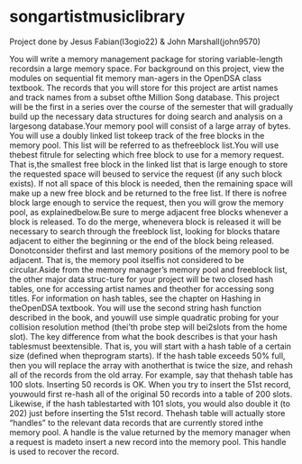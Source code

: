 # songartistmusiclibrary

Project done by Jesus Fabian(l3ogio22) & John Marshall(john9570)

You will write a memory management package for storing variable-length recordsin a large memory space.  For background on this project, view the modules on sequential fit memory man-agers in the OpenDSA class textbook. The records that you will store for this project are artist names and track names from a subset ofthe Million Song database.  This project will be the first in a series over the course of the semester that will gradually build up the necessary data structures for doing search and analysis on a largesong database.Your memory pool will consist of a large array of bytes.  You will use a doubly linked list tokeep track of the free blocks in the memory pool.  This list will be referred to as thefreeblock list.You will use thebest fitrule for selecting which free block to use for a memory request.  That is,the smallest free block in the linked list that is large enough to store the requested space will beused to service the request (if any such block exists).  If not all space of this block is needed, then the remaining space will make up a new free block and be returned to the free list.  If there is nofree block large enough to service the request, then you will grow the memory pool, as explainedbelow.Be sure to merge adjacent free blocks whenever a block is released.  To do the merge, whenevera block is released it will be necessary to search through the freeblock list, looking for blocks thatare adjacent to either the beginning or the end of the block being released.  Donotconsider thefirst and last memory positions of the memory pool to be adjacent.  That is, the memory pool itselfis not considered to be circular.Aside from the memory manager’s memory pool and freeblock list, the other major data struc-ture  for  your  project  will  be  two closed  hash  tables,  one  for  accessing  artist  names  and  theother for accessing song titles.  For information on hash tables, see the chapter on Hashing in theOpenDSA textbook.  You will use the second string hash function described in the book, and youwill use simple quadratic probing for your collision resolution method (thei’th probe step will bei2slots from the home slot).  The key difference from what the book describes is that your hash tablesmust beextensible.  That is, you will start with a hash table of a certain size (defined when theprogram starts).  If the hash table exceeds 50% full, then you will replace the array with anotherthat is twice the size, and rehash all of the records from the old array.  For example, say that thehash table has 100 slots.  Inserting 50 records is OK. When you try to insert the 51st record, youwould first re-hash all of the original 50 records into a table of 200 slots.  Likewise, if the hash tablestarted with 101 slots, you would also double it (to 202) just before inserting the 51st record.  Thehash table will actually store “handles” to the relevant data records that are currently stored inthe memory pool.  A handle is the value returned by the memory manager when a request is madeto insert a new record into the memory pool.  This handle is used to recover the record.
